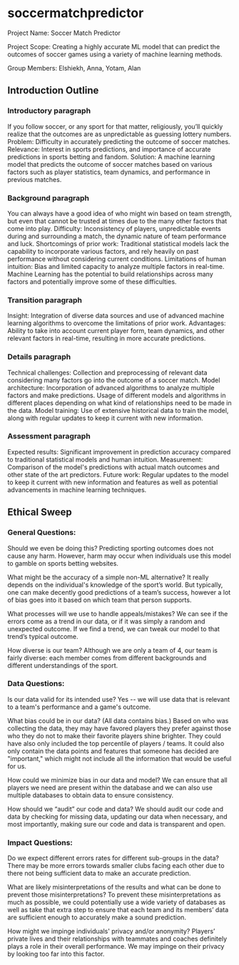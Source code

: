 # soccermatchpredictor

Project Name: Soccer Match Predictor

Project Scope: Creating a highly accurate ML model that can predict the outcomes of soccer games using a variety of machine learning methods.

Group Members: Elshiekh, Anna, Yotam, Alan

## Introduction Outline

### Introductory paragraph
If you follow soccer, or any sport for that matter, religiously, you’ll quickly realize that the outcomes are as unpredictable as guessing lottery numbers. 
Problem: Difficulty in accurately predicting the outcome of soccer matches.
Relevance: Interest in sports predictions, and importance of accurate predictions in sports betting and fandom.
Solution: A machine learning model that predicts the outcome of soccer matches based on various factors such as player statistics, team dynamics, and performance in previous matches.

### Background paragraph
You can always have a good idea of who might win based on team strength, but even that cannot be trusted at times due to the many other factors that come into play.
Difficulty: Inconsistency of players, unpredictable events during and surrounding a match, the dynamic nature of team performance and luck.
Shortcomings of prior work: Traditional statistical models lack the capability to incorporate various factors, and rely heavily on past performance without considering current conditions.
Limitations of human intuition: Bias and limited capacity to analyze multiple factors in real-time. 
Machine Learning has the potential to build relationships across many factors and potentially improve some of these difficulties.

### Transition paragraph
Insight: Integration of diverse data sources and use of advanced machine learning algorithms to overcome the limitations of prior work.
Advantages: Ability to take into account current player form, team dynamics, and other relevant factors in real-time, resulting in more accurate predictions.

### Details paragraph
Technical challenges: Collection and preprocessing of relevant data considering many factors go into the outcome of a soccer match.
Model architecture: Incorporation of advanced algorithms to analyze multiple factors and make predictions. Usage of different models and algorithms in different places depending on what kind of relationships need to be made in the data.
Model training: Use of extensive historical data to train the model, along with regular updates to keep it current with new information.

### Assessment paragraph
Expected results: Significant improvement in prediction accuracy compared to traditional statistical models and human intuition.
Measurement: Comparison of the model's predictions with actual match outcomes and other state of the art predictors.
Future work: Regular updates to the model to keep it current with new information and features as well as potential advancements in machine learning techniques.

## Ethical Sweep
### General Questions:
Should we even be doing this?
Predicting sporting outcomes does not cause any harm. However, harm may occur when individuals use this model to gamble on sports betting websites.

What might be the accuracy of a simple non-ML alternative?
It really depends on the individual's knowledge of the sport’s world. But typically, one can make decently good predictions of a team’s success, however a lot of bias goes into it based on which team that person supports.

What processes will we use to handle appeals/mistakes?
We can see if the errors come as a trend in our data, or if it was simply a random and unexpected outcome. If we find a trend, we can tweak our model to that trend’s typical outcome.

How diverse is our team?
Although we are only a team of 4, our team is fairly diverse: each member comes from different backgrounds and different understandings of the sport.
### Data Questions:
Is our data valid for its intended use?
Yes -- we will use data that is relevant to a team's performance and a game's outcome.

What bias could be in our data? (All data contains bias.)
Based on who was collecting the data, they may have favored players they prefer against those who they do not to make their favorite players shine brighter. They could have also only included the top percentile of players / teams. It could also only contain the data points and features that someone has decided are "important," which might not include all the information that would be useful for us.

How could we minimize bias in our data and model?
We can ensure that all players we need are present within the database and we can also use multiple databases to obtain data to ensure consistency. 

How should we “audit” our code and data?
We should audit our code and data by checking for missing data, updating our data when necessary, and most importantly, making sure our code and data is transparent and open.
### Impact Questions:
Do we expect different errors rates for different sub-groups in the data?
There may be more errors towards smaller clubs facing each other due to there not being sufficient data to make an accurate prediction.

What are likely misinterpretations of the results and what can be done to prevent those misinterpretations?
To prevent these misinterpretations as much as possible, we could potentially use a wide variety of databases as well as take that extra step to ensure that each team and its members’ data are sufficient enough to accurately make a sound prediction.

How might we impinge individuals' privacy and/or anonymity?
Players’ private lives and their relationships with teammates and coaches definitely plays a role in their overall performance. We may impinge on their privacy by looking too far into this factor.

